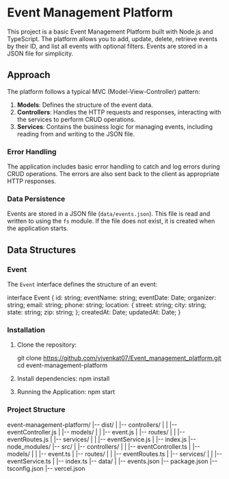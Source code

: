 # Event Management Platform

This project is a basic Event Management Platform built with Node.js and TypeScript. The platform allows you to add, update, delete, retrieve events by their ID, and list all events with optional filters. Events are stored in a JSON file for simplicity.

## Approach

The platform follows a typical MVC (Model-View-Controller) pattern:

1. **Models**: Defines the structure of the event data.
2. **Controllers**: Handles the HTTP requests and responses, interacting with the services to perform CRUD operations.
3. **Services**: Contains the business logic for managing events, including reading from and writing to the JSON file.

### Error Handling

The application includes basic error handling to catch and log errors during CRUD operations. The errors are also sent back to the client as appropriate HTTP responses.

### Data Persistence

Events are stored in a JSON file (`data/events.json`). This file is read and written to using the `fs` module. If the file does not exist, it is created when the application starts.

## Data Structures

### Event

The `Event` interface defines the structure of an event:

interface Event {
  id: string;
  eventName: string;
  eventDate: Date;
  organizer: string;
  email: string;
  phone: string;
  location: {
    street: string;
    city: string;
    state: string;
    zip: string;
  };
  createdAt: Date;
  updatedAt: Date;
}

### Installation

1. Clone the repository:

    git clone https://github.com/vjvenkat07/Event_management_platform.git
    cd event-management-platform

2. Install dependencies: 
    npm install

3. Running the Application:
    npm start

### Project Structure

event-management-platform/
|-- dist/
|   |-- controllers/
|   |   |-- eventController.js
|   |-- models/
|   |   |-- event.js
|   |-- routes/
|   |   |-- eventRoutes.js
|   |-- services/
|   |   |-- eventService.js
|   |-- index.js
|-- node_modules/
|-- src/
|   |-- controllers/
|   |   |-- eventController.ts
|   |-- models/
|   |   |-- event.ts
|   |-- routes/
|   |   |-- eventRoutes.ts
|   |-- services/
|   |   |-- eventService.ts
|   |-- index.ts
|-- data/
|   |-- events.json
|-- package.json
|-- tsconfig.json
|-- vercel.json
